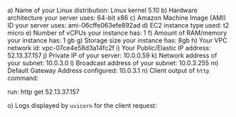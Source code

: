 a) Name of your Linux distribution:
Linux kernel 5.10
b) Hardware architecture your server uses: 
64-bit x86
c) Amazon Machine Image (AMI) ID your server uses:
ami-06cffe063efe892ad
d) EC2 instance type used: 
t2 micro
e) Number of vCPUs your instance has: 
1
f) Amount of RAM/memory your instance has: 
1 gb
g) Storage size your instance has: 
8gb
h) Your VPC network id: 
vpc-07ce4e58d3a14fc2f
i) Your Public/Elastic IP address: 
52.13.37.157
j) Private IP of your server: 
10.0.0.59
k) Network address of your subnet: 
10.0.3.0
l) Broadcast address of your subnet: 
10.0.3.255
m) Default Gateway Address configured: 
10.0.3.1
n) Client output of `http` command: 

run: http get 52.13.37.157

o) Logs displayed by `uvicorn` for the client request:
